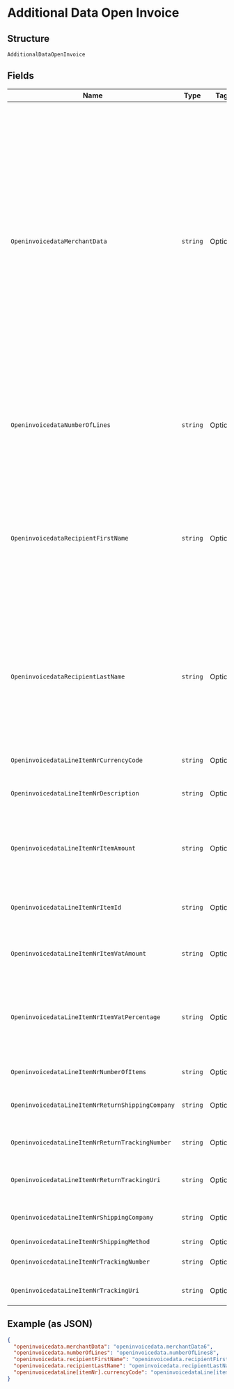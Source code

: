 
# Additional Data Open Invoice

## Structure

`AdditionalDataOpenInvoice`

## Fields

| Name | Type | Tags | Description |
|  --- | --- | --- | --- |
| `OpeninvoicedataMerchantData` | `string` | Optional | Holds different merchant data points like product, purchase, customer, and so on. It takes data in a Base64 encoded string.<br><br>The `merchantData` parameter needs to be added to the `openinvoicedata` signature at the end.<br><br>Since the field is optional, if it's not included it does not impact computing the merchant signature.<br><br>Applies only to Klarna.<br><br>You can contact Klarna for the format and structure of the string. |
| `OpeninvoicedataNumberOfLines` | `string` | Optional | The number of invoice lines included in `openinvoicedata`.<br><br>There needs to be at least one line, so `numberOfLines` needs to be at least 1. |
| `OpeninvoicedataRecipientFirstName` | `string` | Optional | First name of the recipient. If the delivery address and the billing address are different, specify the `recipientFirstName` and `recipientLastName` to share the delivery address with Klarna. Otherwise, only the billing address is shared with Klarna. |
| `OpeninvoicedataRecipientLastName` | `string` | Optional | Last name of the recipient. If the delivery address and the billing address are different, specify the `recipientFirstName` and `recipientLastName` to share the delivery address with Klarna. Otherwise, only the billing address is shared with Klarna. |
| `OpeninvoicedataLineItemNrCurrencyCode` | `string` | Optional | The three-character ISO currency code. |
| `OpeninvoicedataLineItemNrDescription` | `string` | Optional | A text description of the product the invoice line refers to. |
| `OpeninvoicedataLineItemNrItemAmount` | `string` | Optional | The price for one item in the invoice line, represented in minor units.<br><br>The due amount for the item, VAT excluded. |
| `OpeninvoicedataLineItemNrItemId` | `string` | Optional | A unique id for this item. Required for RatePay if the description of each item is not unique. |
| `OpeninvoicedataLineItemNrItemVatAmount` | `string` | Optional | The VAT due for one item in the invoice line, represented in minor units. |
| `OpeninvoicedataLineItemNrItemVatPercentage` | `string` | Optional | The VAT percentage for one item in the invoice line, represented in minor units.<br><br>For example, 19% VAT is specified as 1900. |
| `OpeninvoicedataLineItemNrNumberOfItems` | `string` | Optional | The number of units purchased of a specific product. |
| `OpeninvoicedataLineItemNrReturnShippingCompany` | `string` | Optional | Name of the shipping company handling the the return shipment. |
| `OpeninvoicedataLineItemNrReturnTrackingNumber` | `string` | Optional | The tracking number for the return of the shipment. |
| `OpeninvoicedataLineItemNrReturnTrackingUri` | `string` | Optional | URI where the customer can track the return of their shipment. |
| `OpeninvoicedataLineItemNrShippingCompany` | `string` | Optional | Name of the shipping company handling the delivery. |
| `OpeninvoicedataLineItemNrShippingMethod` | `string` | Optional | Shipping method. |
| `OpeninvoicedataLineItemNrTrackingNumber` | `string` | Optional | The tracking number for the shipment. |
| `OpeninvoicedataLineItemNrTrackingUri` | `string` | Optional | URI where the customer can track their shipment. |

## Example (as JSON)

```json
{
  "openinvoicedata.merchantData": "openinvoicedata.merchantData6",
  "openinvoicedata.numberOfLines": "openinvoicedata.numberOfLines8",
  "openinvoicedata.recipientFirstName": "openinvoicedata.recipientFirstName6",
  "openinvoicedata.recipientLastName": "openinvoicedata.recipientLastName6",
  "openinvoicedataLine[itemNr].currencyCode": "openinvoicedataLine[itemNr].currencyCode6"
}
```

